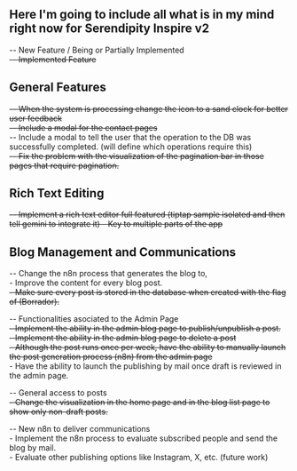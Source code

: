 ## Here I'm going to include all what is in my mind right now for Serendipity Inspire v2
-- New Feature / Being or Partially Implemented  
~~-- Implemented Feature~~  
 
## General Features
~~-- When the system is processing change the icon to a sand clock for better user feedback~~  
~~-- Include a modal for the contact pages~~  
-- Include a modal to tell the user that the operation to the DB was successfully completed. (will define which operations require this)  
~~-- Fix the problem with the visualization of the pagination bar in those pages that require pagination.~~  

## Rich Text Editing
~~-- Implement a rich text editor full featured (tiptap sample isolated and then tell gemini to integrate it) - Key to multiple parts of the app~~  

## Blog Management and Communications
-- Change the n8n process that generates the blog to,   
    - Improve the content for every blog post.  
    ~~- Make sure every post is stored in the database when created with the flag of (Borrador).~~  

-- Functionalities asociated to the Admin Page  
    ~~- Implement the ability in the admin blog page to publish/unpublish a post.~~  
    ~~- Implement the ability in the admin blog page to delete a post~~  
    ~~- Although the post runs once per week, have the ability to manually launch the post generation process (n8n) from the admin page~~  
    - Have the ability to launch the publishing by mail once draft is reviewed in the admin page.  

-- General access to posts  
    ~~- Change the visualization in the home page and in the blog list page to show only non-draft posts.~~  
    
-- New n8n to deliver communications  
    - Implement the n8n process to evaluate subscribed people and send the blog by mail.  
    - Evaluate other publishing options like Instagram, X, etc. (future work)  


